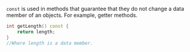 `const` is used in methods that guarantee that they do not change a data member of an objects. For example, getter methods.

```cpp
int getLength() const {  
    return length;  
}
//Where length is a data member.
```